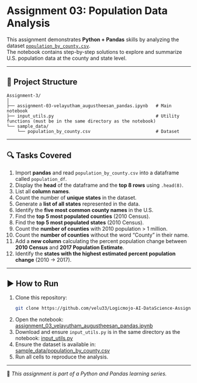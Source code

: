 # Assignment 03: Population Data Analysis

This assignment demonstrates **Python + Pandas** skills by analyzing the dataset [`population_by_county.csv`](./sample_data/population_by_county.csv).  
The notebook contains step-by-step solutions to explore and summarize U.S. population data at the county and state level.

---

## 📂 Project Structure
```
Assignment-3/
│
├── assignment-03-velayutham_augustheesan_pandas.ipynb   # Main notebook
├── input_utils.py                                       # Utility functions (must be in the same directory as the notebook)
└── sample_data/
    └── population_by_county.csv                         # Dataset
```
---

## 🔍 Tasks Covered
1. Import **pandas** and read `population_by_county.csv` into a dataframe called `population_df`.  
2. Display the **head** of the dataframe and the **top 8 rows** using `.head(8)`.  
3. List all **column names**.  
4. Count the number of **unique states** in the dataset.  
5. Generate a **list of all states** represented in the data.  
6. Identify the **five most common county names** in the U.S.  
7. Find the **top 5 most populated counties** (2010 Census).  
8. Find the **top 5 most populated states** (2010 Census).  
9. Count the **number of counties** with 2010 population > 1 million.  
10. Count the **number of counties** without the word “County” in their name.  
11. Add a **new column** calculating the percent population change between **2010 Census** and **2017 Population Estimate**.  
12. Identify the **states with the highest estimated percent population change** (2010 → 2017).

---

## ▶️ How to Run
1. Clone this repository:
   ```bash
   git clone https://github.com/velu33/Logicmojo-AI-DataScience-Assignments.git
   ```
2. Open the notebook:  
   [assignment_03_velayutham_augustheesan_pandas.ipynb](./assignment_03_velayutham_augustheesan_pandas.ipynb)  
3. Download and ensure `input_utils.py` is in the same directory as the notebook:
   [input_utils.py](./input_utils.py)
4. Ensure the dataset is available in:  
   [sample_data/population_by_county.csv](./sample_data/population_by_county.csv)
5. Run all cells to reproduce the analysis.

---

📌 *This assignment is part of a Python and Pandas learning series.*
